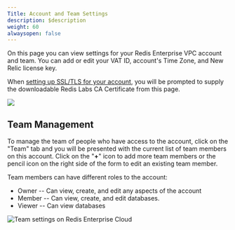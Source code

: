 ```yaml
---
Title: Account and Team Settings
description: $description
weight: 60
alwaysopen: false
---
```

On this page you can view settings for your Redis Enterprise VPC account
and team. You can add or edit your VAT ID, account's Time Zone, and New
Relic license key.

When [setting up SSL/TLS for your
account](/redis-cloud-documentation/administration/configuration/securing-redis-cloud-connections/),
you will be prompted to supply the downloadable Redis Labs CA
Certificate from this page.

![](/images/rv/settings.png?width=1000&height=782)

Team Management
---------------

To manage the team of people who have access to the account, click on
the "Team" tab and you will be presented with the current list of team
members on this account. Click on the "**+**" icon to add more team
members or the pencil icon on the right side of the form to edit an
existing team member.

Team members can have different roles to the account:

-   Owner -- Can view, create, and edit any aspects of the account
-   Member -- Can view, create, and edit databases.
-   Viewer -- Can view databases

![Team settings on Redis Enterprise
Cloud](/images/rv/settings_team.png?width=1000&height=454)
